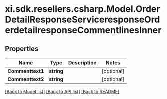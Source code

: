 # xi.sdk.resellers.csharp.Model.OrderDetailResponseServiceresponseOrderdetailresponseCommentlinesInner

## Properties

Name | Type | Description | Notes
------------ | ------------- | ------------- | -------------
**Commenttext1** | **string** |  | [optional] 
**Commenttext2** | **string** |  | [optional] 

[[Back to Model list]](../README.md#documentation-for-models) [[Back to API list]](../README.md#documentation-for-api-endpoints) [[Back to README]](../README.md)


